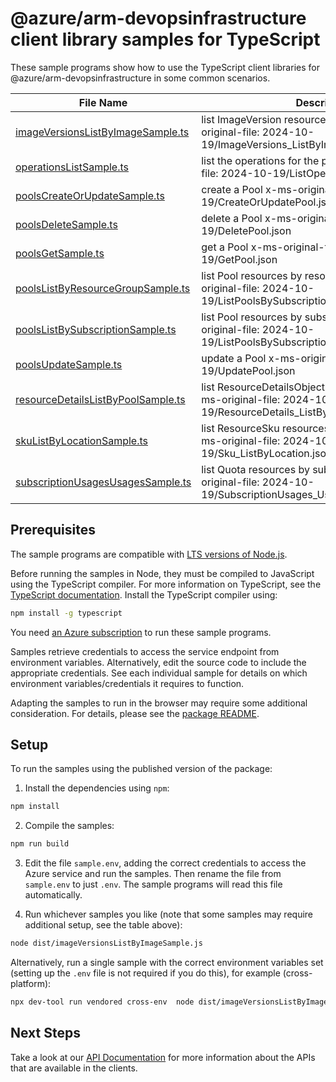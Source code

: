# @azure/arm-devopsinfrastructure client library samples for TypeScript

These sample programs show how to use the TypeScript client libraries for @azure/arm-devopsinfrastructure in some common scenarios.

| **File Name**                                                         | **Description**                                                                                                   |
| --------------------------------------------------------------------- | ----------------------------------------------------------------------------------------------------------------- |
| [imageVersionsListByImageSample.ts][imageversionslistbyimagesample]   | list ImageVersion resources by Image x-ms-original-file: 2024-10-19/ImageVersions_ListByImage.json                |
| [operationsListSample.ts][operationslistsample]                       | list the operations for the provider x-ms-original-file: 2024-10-19/ListOperations.json                           |
| [poolsCreateOrUpdateSample.ts][poolscreateorupdatesample]             | create a Pool x-ms-original-file: 2024-10-19/CreateOrUpdatePool.json                                              |
| [poolsDeleteSample.ts][poolsdeletesample]                             | delete a Pool x-ms-original-file: 2024-10-19/DeletePool.json                                                      |
| [poolsGetSample.ts][poolsgetsample]                                   | get a Pool x-ms-original-file: 2024-10-19/GetPool.json                                                            |
| [poolsListByResourceGroupSample.ts][poolslistbyresourcegroupsample]   | list Pool resources by resource group x-ms-original-file: 2024-10-19/ListPoolsBySubscriptionAndResourceGroup.json |
| [poolsListBySubscriptionSample.ts][poolslistbysubscriptionsample]     | list Pool resources by subscription ID x-ms-original-file: 2024-10-19/ListPoolsBySubscription.json                |
| [poolsUpdateSample.ts][poolsupdatesample]                             | update a Pool x-ms-original-file: 2024-10-19/UpdatePool.json                                                      |
| [resourceDetailsListByPoolSample.ts][resourcedetailslistbypoolsample] | list ResourceDetailsObject resources by Pool x-ms-original-file: 2024-10-19/ResourceDetails_ListByPool.json       |
| [skuListByLocationSample.ts][skulistbylocationsample]                 | list ResourceSku resources by subscription ID x-ms-original-file: 2024-10-19/Sku_ListByLocation.json              |
| [subscriptionUsagesUsagesSample.ts][subscriptionusagesusagessample]   | list Quota resources by subscription ID x-ms-original-file: 2024-10-19/SubscriptionUsages_Usages.json             |

## Prerequisites

The sample programs are compatible with [LTS versions of Node.js](https://github.com/nodejs/release#release-schedule).

Before running the samples in Node, they must be compiled to JavaScript using the TypeScript compiler. For more information on TypeScript, see the [TypeScript documentation][typescript]. Install the TypeScript compiler using:

```bash
npm install -g typescript
```

You need [an Azure subscription][freesub] to run these sample programs.

Samples retrieve credentials to access the service endpoint from environment variables. Alternatively, edit the source code to include the appropriate credentials. See each individual sample for details on which environment variables/credentials it requires to function.

Adapting the samples to run in the browser may require some additional consideration. For details, please see the [package README][package].

## Setup

To run the samples using the published version of the package:

1. Install the dependencies using `npm`:

```bash
npm install
```

2. Compile the samples:

```bash
npm run build
```

3. Edit the file `sample.env`, adding the correct credentials to access the Azure service and run the samples. Then rename the file from `sample.env` to just `.env`. The sample programs will read this file automatically.

4. Run whichever samples you like (note that some samples may require additional setup, see the table above):

```bash
node dist/imageVersionsListByImageSample.js
```

Alternatively, run a single sample with the correct environment variables set (setting up the `.env` file is not required if you do this), for example (cross-platform):

```bash
npx dev-tool run vendored cross-env  node dist/imageVersionsListByImageSample.js
```

## Next Steps

Take a look at our [API Documentation][apiref] for more information about the APIs that are available in the clients.

[imageversionslistbyimagesample]: https://github.com/Azure/azure-sdk-for-js/blob/main/sdk/devopsinfrastructure/arm-devopsinfrastructure/samples/v1/typescript/src/imageVersionsListByImageSample.ts
[operationslistsample]: https://github.com/Azure/azure-sdk-for-js/blob/main/sdk/devopsinfrastructure/arm-devopsinfrastructure/samples/v1/typescript/src/operationsListSample.ts
[poolscreateorupdatesample]: https://github.com/Azure/azure-sdk-for-js/blob/main/sdk/devopsinfrastructure/arm-devopsinfrastructure/samples/v1/typescript/src/poolsCreateOrUpdateSample.ts
[poolsdeletesample]: https://github.com/Azure/azure-sdk-for-js/blob/main/sdk/devopsinfrastructure/arm-devopsinfrastructure/samples/v1/typescript/src/poolsDeleteSample.ts
[poolsgetsample]: https://github.com/Azure/azure-sdk-for-js/blob/main/sdk/devopsinfrastructure/arm-devopsinfrastructure/samples/v1/typescript/src/poolsGetSample.ts
[poolslistbyresourcegroupsample]: https://github.com/Azure/azure-sdk-for-js/blob/main/sdk/devopsinfrastructure/arm-devopsinfrastructure/samples/v1/typescript/src/poolsListByResourceGroupSample.ts
[poolslistbysubscriptionsample]: https://github.com/Azure/azure-sdk-for-js/blob/main/sdk/devopsinfrastructure/arm-devopsinfrastructure/samples/v1/typescript/src/poolsListBySubscriptionSample.ts
[poolsupdatesample]: https://github.com/Azure/azure-sdk-for-js/blob/main/sdk/devopsinfrastructure/arm-devopsinfrastructure/samples/v1/typescript/src/poolsUpdateSample.ts
[resourcedetailslistbypoolsample]: https://github.com/Azure/azure-sdk-for-js/blob/main/sdk/devopsinfrastructure/arm-devopsinfrastructure/samples/v1/typescript/src/resourceDetailsListByPoolSample.ts
[skulistbylocationsample]: https://github.com/Azure/azure-sdk-for-js/blob/main/sdk/devopsinfrastructure/arm-devopsinfrastructure/samples/v1/typescript/src/skuListByLocationSample.ts
[subscriptionusagesusagessample]: https://github.com/Azure/azure-sdk-for-js/blob/main/sdk/devopsinfrastructure/arm-devopsinfrastructure/samples/v1/typescript/src/subscriptionUsagesUsagesSample.ts
[apiref]: https://learn.microsoft.com/javascript/api/@azure/arm-devopsinfrastructure?view=azure-node-preview
[freesub]: https://azure.microsoft.com/free/
[package]: https://github.com/Azure/azure-sdk-for-js/tree/main/sdk/devopsinfrastructure/arm-devopsinfrastructure/README.md
[typescript]: https://www.typescriptlang.org/docs/home.html
